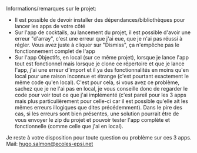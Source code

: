 Informations/remarques sur le projet:
- Il est possible de devoir installer des dépendances/bibliothèques pour lancer les apps de votre côté
- Sur l'app de cocktails, au lancement du projet, il est possible d'avoir une erreur "d'array", c'est une erreur que j'ai eue, que je n'ai pas réussi à régler. Vous avez juste à cliquer sur "Dismiss",
ça n'empêche pas le fonctionnement complet de l'app
- Sur l'app Objectifs, en local (sur ce même projet), lorsque je lance l'app tout est fonctionnel mais lorsque je clone ce répertoire et que je lance l'app, j'ai une erreur d'import et il ya des
fonctionnalités en moins qu'en local pour une raison inconnue et étrange (c'est pourtant exactement le même code qu'en local). C'est pour cela, si vous avez ce problème, sachez que je ne l'ai pas en
local, je vous conseille donc de regarder le code pour voir tout ce que j'ai implémenté (c'est pareil pour les 3 apps mais plus particulièrement pour celle-ci car il est possible qu'elle ait les mêmes
erreurs illogiques que dites précédemment). Dans le pire des cas, si les erreurs sont bien présentes, une solution pourrait être de vous envoyer le zip du projet et pouvoir tester l'app complète et fonctionnelle (comme
celle que j'ai en local).


Je reste à votre disposition pour toute question ou problème sur ces 3 apps. 
Mail: hugo.salmon@ecoles-epsi.net
